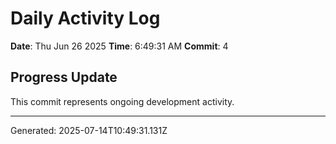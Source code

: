 # Daily Activity Log

**Date**: Thu Jun 26 2025
**Time**: 6:49:31 AM
**Commit**: 4

## Progress Update

This commit represents ongoing development activity.

---
Generated: 2025-07-14T10:49:31.131Z
